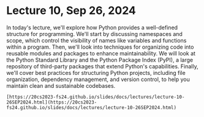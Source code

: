# Lecture 10, Sep 26, 2024


In today's lecture, we'll explore how Python provides a well-defined structure for programming. We'll start by discussing namespaces and scope, which control the visibility of names like variables and functions within a program. Then, we'll look into techniques for organizing code into reusable modules and packages to enhance maintainability. We will look at the Python Standard Library and the Python Package Index (PyPI), a large repository of third-party packages that extend Python's capabilities. Finally, we'll cover best practices for structuring Python projects, including file organization, dependency management, and version control, to help you maintain clean and sustainable codebases.


```{admonition} Lecture Slides
[https://20cs2023-fs24.github.io/slides/docs/lectures/lecture-10-26SEP2024.html](https://20cs2023-fs24.github.io/slides/docs/lectures/lecture-10-26SEP2024.html)
```
